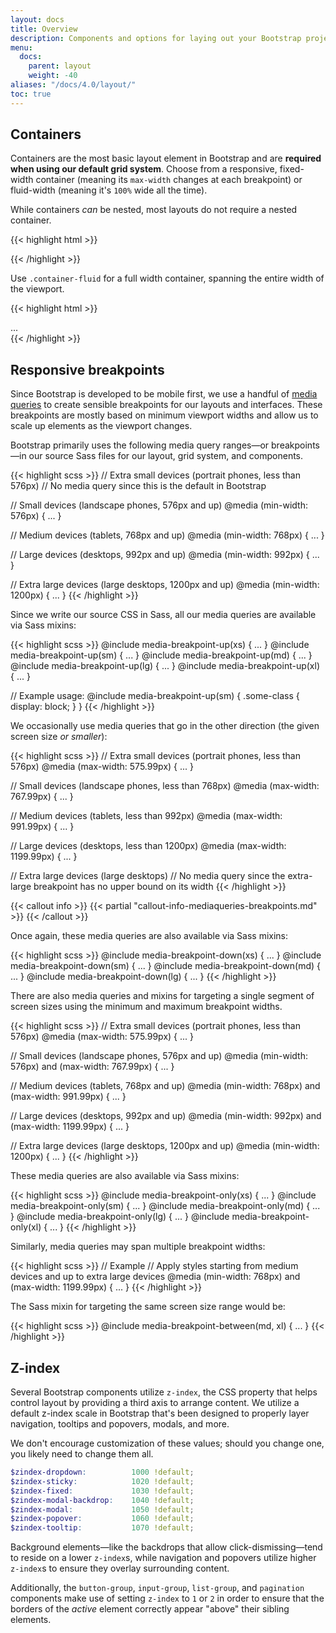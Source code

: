 ```yaml
---
layout: docs
title: Overview
description: Components and options for laying out your Bootstrap project, including wrapping containers, a powerful grid system, a flexible media object, and responsive utility classes.
menu:
  docs:
    parent: layout
    weight: -40
aliases: "/docs/4.0/layout/"
toc: true
---
```


## Containers

Containers are the most basic layout element in Bootstrap and are **required when using our default grid system**. Choose from a responsive, fixed-width container (meaning its `max-width` changes at each breakpoint) or fluid-width (meaning it's `100%` wide all the time).

While containers *can* be nested, most layouts do not require a nested container.

<div class="bd-example">
  <div class="bd-example-container">
    <div class="bd-example-container-header"></div>
    <div class="bd-example-container-sidebar"></div>
    <div class="bd-example-container-body"></div>
  </div>
</div>

{{< highlight html >}}
<div class="container">
  <!-- Content here -->
</div>
{{< /highlight >}}

Use `.container-fluid` for a full width container, spanning the entire width of the viewport.

<div class="bd-example">
  <div class="bd-example-container bd-example-container-fluid">
    <div class="bd-example-container-header"></div>
    <div class="bd-example-container-sidebar"></div>
    <div class="bd-example-container-body"></div>
  </div>
</div>

{{< highlight html >}}
<div class="container-fluid">
  ...
</div>
{{< /highlight >}}


## Responsive breakpoints

Since Bootstrap is developed to be mobile first, we use a handful of [media queries](https://developer.mozilla.org/en-US/docs/Web/CSS/Media_Queries/Using_media_queries) to create sensible breakpoints for our layouts and interfaces. These breakpoints are mostly based on minimum viewport widths and allow us to scale up elements as the viewport changes.

Bootstrap primarily uses the following media query ranges—or breakpoints—in our source Sass files for our layout, grid system, and components.

{{< highlight scss >}}
// Extra small devices (portrait phones, less than 576px)
// No media query since this is the default in Bootstrap

// Small devices (landscape phones, 576px and up)
@media (min-width: 576px) { ... }

// Medium devices (tablets, 768px and up)
@media (min-width: 768px) { ... }

// Large devices (desktops, 992px and up)
@media (min-width: 992px) { ... }

// Extra large devices (large desktops, 1200px and up)
@media (min-width: 1200px) { ... }
{{< /highlight >}}

Since we write our source CSS in Sass, all our media queries are available via Sass mixins:

{{< highlight scss >}}
@include media-breakpoint-up(xs) { ... }
@include media-breakpoint-up(sm) { ... }
@include media-breakpoint-up(md) { ... }
@include media-breakpoint-up(lg) { ... }
@include media-breakpoint-up(xl) { ... }

// Example usage:
@include media-breakpoint-up(sm) {
  .some-class {
    display: block;
  }
}
{{< /highlight >}}

We occasionally use media queries that go in the other direction (the given screen size *or smaller*):

{{< highlight scss >}}
// Extra small devices (portrait phones, less than 576px)
@media (max-width: 575.99px) { ... }

// Small devices (landscape phones, less than 768px)
@media (max-width: 767.99px) { ... }

// Medium devices (tablets, less than 992px)
@media (max-width: 991.99px) { ... }

// Large devices (desktops, less than 1200px)
@media (max-width: 1199.99px) { ... }

// Extra large devices (large desktops)
// No media query since the extra-large breakpoint has no upper bound on its width
{{< /highlight >}}

{{< callout info >}}
{{< partial "callout-info-mediaqueries-breakpoints.md" >}}
{{< /callout >}}

Once again, these media queries are also available via Sass mixins:

{{< highlight scss >}}
@include media-breakpoint-down(xs) { ... }
@include media-breakpoint-down(sm) { ... }
@include media-breakpoint-down(md) { ... }
@include media-breakpoint-down(lg) { ... }
{{< /highlight >}}

There are also media queries and mixins for targeting a single segment of screen sizes using the minimum and maximum breakpoint widths.

{{< highlight scss >}}
// Extra small devices (portrait phones, less than 576px)
@media (max-width: 575.99px) { ... }

// Small devices (landscape phones, 576px and up)
@media (min-width: 576px) and (max-width: 767.99px) { ... }

// Medium devices (tablets, 768px and up)
@media (min-width: 768px) and (max-width: 991.99px) { ... }

// Large devices (desktops, 992px and up)
@media (min-width: 992px) and (max-width: 1199.99px) { ... }

// Extra large devices (large desktops, 1200px and up)
@media (min-width: 1200px) { ... }
{{< /highlight >}}

These media queries are also available via Sass mixins:

{{< highlight scss >}}
@include media-breakpoint-only(xs) { ... }
@include media-breakpoint-only(sm) { ... }
@include media-breakpoint-only(md) { ... }
@include media-breakpoint-only(lg) { ... }
@include media-breakpoint-only(xl) { ... }
{{< /highlight >}}

Similarly, media queries may span multiple breakpoint widths:

{{< highlight scss >}}
// Example
// Apply styles starting from medium devices and up to extra large devices
@media (min-width: 768px) and (max-width: 1199.99px) { ... }
{{< /highlight >}}

The Sass mixin for targeting the same screen size range would be:

{{< highlight scss >}}
@include media-breakpoint-between(md, xl) { ... }
{{< /highlight >}}

## Z-index

Several Bootstrap components utilize `z-index`, the CSS property that helps control layout by providing a third axis to arrange content. We utilize a default z-index scale in Bootstrap that's been designed to properly layer navigation, tooltips and popovers, modals, and more.

We don't encourage customization of these values; should you change one, you likely need to change them all.

```scss
$zindex-dropdown:          1000 !default;
$zindex-sticky:            1020 !default;
$zindex-fixed:             1030 !default;
$zindex-modal-backdrop:    1040 !default;
$zindex-modal:             1050 !default;
$zindex-popover:           1060 !default;
$zindex-tooltip:           1070 !default;
```

Background elements—like the backdrops that allow click-dismissing—tend to reside on a lower `z-index`s, while navigation and popovers utilize higher `z-index`s to ensure they overlay surrounding content.

Additionally, the `button-group`, `input-group`, `list-group`, and `pagination` components make use of setting `z-index` to `1` or `2` in order to ensure that the borders of the _active_ element correctly appear "above" their sibling elements.
